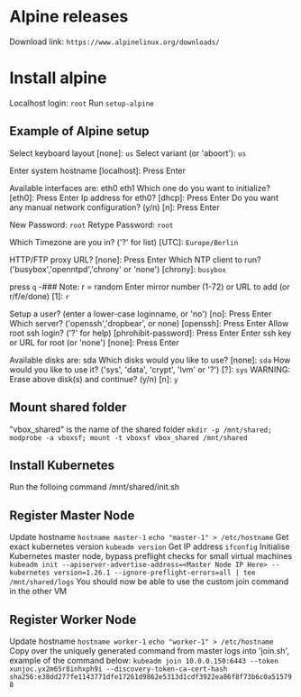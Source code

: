 # Alpine releases

Download link: `https://www.alpinelinux.org/downloads/`

# Install alpine
Localhost login: `root`
Run `setup-alpine`

## Example of Alpine setup

Select keyboard layout [none]: `us`
Select variant (or 'aboort'): `us`

Enter system hostname [localhost]: Press Enter

Available interfaces are: eth0 eth1
Which one do you want to initialize? [eth0]: Press Enter
Ip address for eth0? [dhcp]: Press Enter
Do you want any manual network configuration? (y/n) [n]: Press Enter

New Password: `root`
Retype Password: `root`

Which Timezone are you in? ('?' for list) [UTC]: `Europe/Berlin`

HTTP/FTP proxy URL? [none]: Press Enter
Which NTP client to run? ('busybox','openntpd','chrony' or 'none') [chrony]: `busybox`

press `q`
-### Note: r = random
Enter mirror number (1-72) or URL to add (or r/f/e/done) [1]: `r`

Setup a user? (enter a lower-case loginname, or 'no') [no]: Press Enter
Which server? ('openssh','dropbear', or none) [openssh]: Press Enter
Allow root ssh login? ('?' for help) [phrohibit-password]: Press Enter
Enter ssh key or URL for root (or 'none') [none]: Press Enter

Available disks are: sda
Which disks would you like to use? [none]: `sda`
How would you like to use it? ('sys', 'data', 'crypt', 'lvm' or '?') [?]: `sys`
WARNING: Erase above disk(s) and continue? (y/n) [n]: `y`

## Mount shared folder
"vbox_shared" is the name of the shared folder
`mkdir -p /mnt/shared; modprobe -a vboxsf; mount -t vboxsf vbox_shared /mnt/shared`

## Install Kubernetes
Run the folloing command
/mnt/shared/init.sh

## Register Master Node
Update hostname
`hostname master-1`
`echo "master-1" > /etc/hostname`
Get exact kubernetes version
`kubeadm version`
Get IP address
`ifconfig` 
Initialise Kubernetes master node, bypass preflight checks for small virtual machines
`kubeadm init --apiserver-advertise-address=<Master Node IP Here> --kubernetes version=1.26.1 --ignore-preflight-errors=all | tee /mnt/shared/logs`
You should now be able to use the custom join command in the other VM

## Register Worker Node
Update hostname
`hostname worker-1`
`echo "worker-1" > /etc/hostname`   
Copy over the uniquely generated command from master logs into 'join.sh', example of the command below:
`kubeadm join 10.0.0.150:6443 --token xunjoc.yx2m65r8inhxph9i --discovery-token-ca-cert-hash sha256:e38dd277fe1143771dfe17261d9862e5313d1cdf3922ea86f8f73b6c0a515798`
